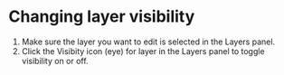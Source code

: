 # Changing layer visibility 

1. Make sure the layer you want to edit is selected in the Layers panel.
2. Click the Visibity icon (eye) for layer in the Layers panel to toggle visibility on or off.